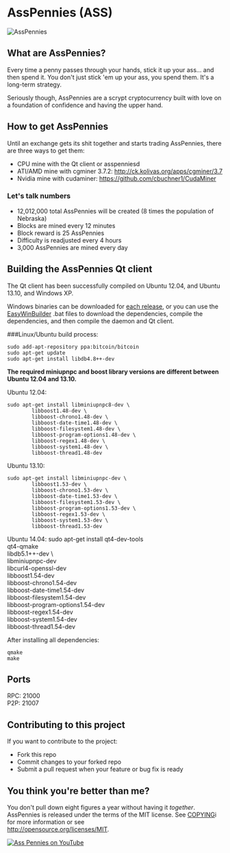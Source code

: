 # AssPennies (ASS)

![AssPennies](http://i.imgur.com/X4coDlS.png)

## What are AssPennies?
Every time a penny passes through your hands, stick it up your ass... and then spend it. You don't just stick 'em up your ass, you spend them. It's a long-term strategy.

Seriously though, AssPennies are a scrypt cryptocurrency built with love on a foundation of confidence and having the upper hand.

## How to get AssPennies
Until an exchange gets its shit together and starts trading AssPennies, there are three ways to get them:

* CPU mine with the Qt client or asspenniesd
* ATI/AMD mine with cgminer 3.7.2: http://ck.kolivas.org/apps/cgminer/3.7
* Nvidia mine with cudaminer: https://github.com/cbuchner1/CudaMiner


### Let's talk numbers
* 12,012,000 total AssPennies will be created (8 times the population of Nebraska)
* Blocks are mined every 12 minutes
* Block reward is 25 AssPennies
* Difficulty is readjusted every 4 hours
* 3,000 AssPennies are mined every day

## Building the AssPennies Qt client
The Qt client has been successfully compiled on Ubuntu 12.04, and Ubuntu 13.10, and Windows XP.  

Windows binaries can be downloaded for [each release](https://github.com/AssPennyFoundation/AssPennies/releases/latest), or you can use the [EasyWinBuilder](contrib/easywinbuilder) .bat files to download the dependencies, compile the dependencies, and then compile the daemon and Qt client.

###Linux/Ubuntu build process:

	sudo add-apt-repository ppa:bitcoin/bitcoin
	sudo apt-get update
	sudo apt-get install libdb4.8++-dev

__The required miniupnpc and boost library versions are different between Ubuntu 12.04 and 13.10.__

Ubuntu 12.04:

	sudo apt-get install libminiupnpc8-dev \
            libboost1.48-dev \
            libboost-chrono1.48-dev \
            libboost-date-time1.48-dev \
            libboost-filesystem1.48-dev \
            libboost-program-options1.48-dev \
            libboost-regex1.48-dev \
            libboost-system1.48-dev \
            libboost-thread1.48-dev 

Ubuntu 13.10:

	sudo apt-get install libminiupnpc-dev \
            libboost1.53-dev \
            libboost-chrono1.53-dev \
            libboost-date-time1.53-dev \
            libboost-filesystem1.53-dev \
            libboost-program-options1.53-dev \
            libboost-regex1.53-dev \
            libboost-system1.53-dev \
            libboost-thread1.53-dev
     
Ubuntu 14.04:
        sudo apt-get install
            qt4-dev-tools \
            qt4-qmake \
            libdb5.1++-dev \   
            libminiupnpc-dev \
            libcurl4-openssl-dev \
            libboost1.54-dev \
            libboost-chrono1.54-dev \
            libboost-date-time1.54-dev \
            libboost-filesystem1.54-dev \
            libboost-program-options1.54-dev \
            libboost-regex1.54-dev \
            libboost-system1.54-dev \
            libboost-thread1.54-dev

After installing all dependencies:

	qmake
	make

## Ports
RPC: 21000  
P2P: 21007

## Contributing to this project
If you want to contribute to the project: 

* Fork this repo
* Commit changes to your forked repo
* Submit a pull request when your feature or bug fix is ready

## You think you're better than me?
You don't pull down eight figures a year without having it _together_.  
AssPennies is released under the terms of the MIT license. See [COPYING](COPYING)i
for more information or see  
http://opensource.org/licenses/MIT.


[![Ass Pennies on YouTube](http://i.imgur.com/8tIuBCL.jpg)](https://www.youtube.com/watch?v=DO1Q7F23DxM)
